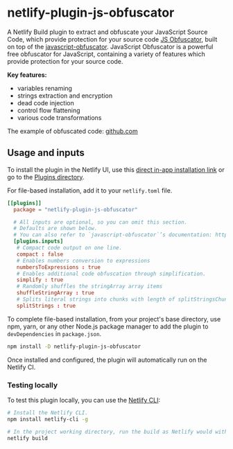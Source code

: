 # netlify-plugin-js-obfuscator

A Netlify Build plugin to extract and obfuscate your JavaScript Source Code, which provide protection for your source code [JS Obfuscator](https://github.com/iamanishroy/netlify-plugin-js-obfuscator), built on top of the [javascript-obfuscator](https://github.com/javascript-obfuscator/javascript-obfuscator). JavaScript Obfuscator is a powerful free obfuscator for JavaScript, containing a variety of features which provide protection for your source code.

**Key features:**
- variables renaming
- strings extraction and encryption
- dead code injection
- control flow flattening
- various code transformations

The example of obfuscated code: [github.com](https://github.com/javascript-obfuscator/javascript-obfuscator/blob/master/examples/javascript-obfuscator.js)

## Usage and inputs

To install the plugin in the Netlify UI, use this [direct in-app installation link](https://app.netlify.com/plugins/netlify-plugin-js-obfuscator/install) or go to the [Plugins directory](https://app.netlify.com/plugins).

For file-based installation, add it to your `netlify.toml` file.

```toml
[[plugins]]
  package = "netlify-plugin-js-obfuscator"

  # All inputs are optional, so you can omit this section.
  # Defaults are shown below.
  # You can also refer to `javascript-obfuscator`’s documentation: https://github.com/javascript-obfuscator/javascript-obfuscator.
  [plugins.inputs]
   # Compact code output on one line.
   compact : false
   # Enables numbers conversion to expressions
   numbersToExpressions : true
   # Enables additional code obfuscation through simplification.
   simplify : true
   # Randomly shuffles the stringArray array items
   shuffleStringArray : true
   # Splits literal strings into chunks with length of splitStringsChunkLength option value
   splitStrings : true
```

To complete file-based installation, from your project's base directory, use npm, yarn, or any other Node.js package manager to add the plugin to `devDependencies` in `package.json`.

```bash
npm install -D netlify-plugin-js-obfuscator
```

Once installed and configured, the plugin will automatically run on the Netlify CI.

### Testing locally

To test this plugin locally, you can use the [Netlify CLI](https://github.com/netlify/cli):

```bash
# Install the Netlify CLI.
npm install netlify-cli -g

# In the project working directory, run the build as Netlify would with the build bot.
netlify build
```
